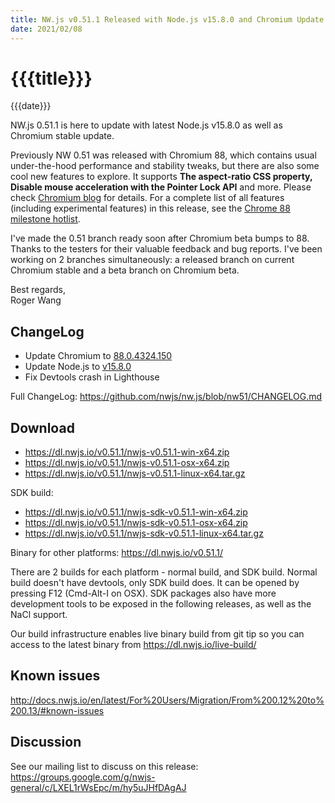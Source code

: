 ```yaml
---
title: NW.js v0.51.1 Released with Node.js v15.8.0 and Chromium Update
date: 2021/02/08
---
```

# {{{title}}}
{{{date}}}

NW.js 0.51.1 is here to update with latest Node.js v15.8.0 as well as Chromium stable update.

Previously NW 0.51 was released with Chromium 88, which contains usual under-the-hood performance and stability tweaks, but there are also some cool new features to explore. It supports **The aspect-ratio CSS property, Disable mouse acceleration with the Pointer Lock API** and more. Please check [Chromium blog](https://developer.chrome.com/blog/new-in-chrome-88/) for details. For a complete list of all features (including experimental features) in this release, see the [Chrome 88 milestone hotlist](https://www.chromestatus.com/features#milestone=88).

I've made the 0.51 branch ready soon after Chromium beta bumps to 88. Thanks to the testers for their valuable feedback and bug reports. I've been working on 2 branches simultaneously: a released branch on current Chromium stable and a beta branch on Chromium beta.

Best regards,  
Roger Wang

## ChangeLog

- Update Chromium to [88.0.4324.150](https://chromereleases.googleblog.com/2021/02/stable-channel-update-for-desktop_4.html)
- Update Node.js to [v15.8.0](https://nodejs.org/en/blog/release/v15.8.0)
- Fix Devtools crash in Lighthouse

Full ChangeLog: https://github.com/nwjs/nw.js/blob/nw51/CHANGELOG.md

## Download 

* https://dl.nwjs.io/v0.51.1/nwjs-v0.51.1-win-x64.zip 
* https://dl.nwjs.io/v0.51.1/nwjs-v0.51.1-osx-x64.zip 
* https://dl.nwjs.io/v0.51.1/nwjs-v0.51.1-linux-x64.tar.gz 

SDK build: 
* https://dl.nwjs.io/v0.51.1/nwjs-sdk-v0.51.1-win-x64.zip 
* https://dl.nwjs.io/v0.51.1/nwjs-sdk-v0.51.1-osx-x64.zip 
* https://dl.nwjs.io/v0.51.1/nwjs-sdk-v0.51.1-linux-x64.tar.gz 

Binary for other platforms: https://dl.nwjs.io/v0.51.1/ 

There are 2 builds for each platform - normal build, and SDK build. Normal build doesn't have devtools, only SDK build does. lt can be opened by pressing F12 (Cmd-Alt-I on OSX). SDK packages also have more development tools to be exposed in the following releases, as well as the NaCl support.

Our build infrastructure enables live binary build from git tip so you can access to the latest binary from https://dl.nwjs.io/live-build/ 

## Known issues 

http://docs.nwjs.io/en/latest/For%20Users/Migration/From%200.12%20to%200.13/#known-issues

## Discussion

See our mailing list to discuss on this release: https://groups.google.com/g/nwjs-general/c/LXEL1rWsEpc/m/hy5uJHfDAgAJ
